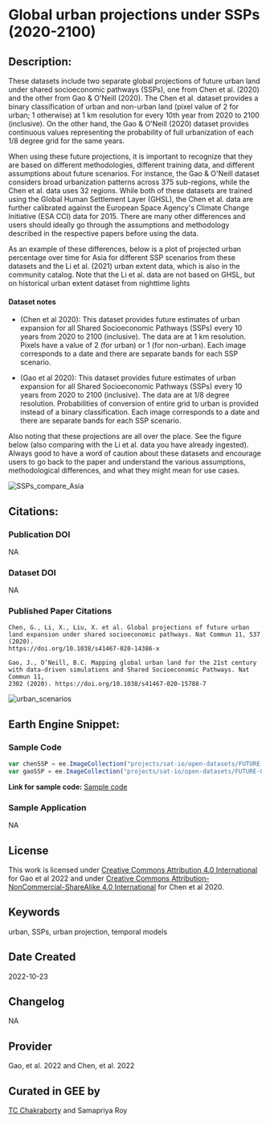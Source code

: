 
# Global urban projections under SSPs (2020-2100)

## Description:

These datasets include two separate global projections of future urban land under shared socioeconomic pathways (SSPs), one from Chen et al. (2020) and the other from Gao & O'Neill (2020). The Chen et al. dataset provides a binary classification of urban and non-urban land (pixel value of 2 for urban; 1 otherwise) at 1 km resolution for every 10th year from 2020 to 2100 (inclusive). On the other hand, the Gao & O'Neill (2020) dataset provides continuous values representing the probability of full urbanization of each 1/8 degree grid for the same years.

When using these future projections, it is important to recognize that they are based on different methodologies, different training data, and different assumptions about future scenarios. For instance, the Gao & O'Neill dataset considers broad urbanization patterns across 375 sub-regions, while the Chen et al. data uses 32 regions. While both of these datasets are trained using the Global Human Settlement Layer (GHSL), the Chen et al. data are further calibrated against the European Space Agency's Climate Change Initiative (ESA CCI) data for 2015.  There are many other differences and users should ideally go through the assumptions and methodology described in the respective papers before using the data.

As an example of these differences, below is a plot of projected urban percentage over time for Asia for different SSP scenarios from these datasets and the Li et al. (2021) urban extent data, which is also in the community catalog. Note that the Li et al. data are not based on GHSL, but on historical urban extent dataset from nighttime lights

#### Dataset notes

* (Chen et al 2020): This dataset provides future estimates of urban expansion for all Shared Socioeconomic Pathways (SSPs) every 10 years from 2020 to 2100 (inclusive). The data are at 1 km resolution. Pixels have a value of 2 (for urban) or 1 (for non-urban). Each image corresponds to a date and there are separate bands for each SSP scenario.

* (Gao et al 2020): This dataset provides future estimates of urban expansion for all Shared Socioeconomic Pathways (SSPs) every 10 years from 2020 to 2100 (inclusive). The data are at 1/8 degree resolution. Probabilities of conversion of entire grid to urban is provided instead of a binary classification. Each image corresponds to a date and there are separate bands for each SSP scenario.

Also noting that these projections are all over the place. See the figure below (also comparing with the Li et al. data you have already ingested). Always good to have a word of caution about these datasets and encourage users to go back to the paper and understand the various assumptions, methodological differences, and what they might mean for use cases.

![SSPs_compare_Asia](https://user-images.githubusercontent.com/30564889/197263701-a357d3f3-736c-4e5d-9fad-732a856dc4f1.png)

## Citations:

### Publication DOI

NA

### Dataset DOI

NA

### Published Paper Citations

```
Chen, G., Li, X., Liu, X. et al. Global projections of future urban land expansion under shared socioeconomic pathways. Nat Commun 11, 537 (2020).
https://doi.org/10.1038/s41467-020-14386-x
```

```
Gao, J., O’Neill, B.C. Mapping global urban land for the 21st century with data-driven simulations and Shared Socioeconomic Pathways. Nat Commun 11,
2302 (2020). https://doi.org/10.1038/s41467-020-15788-7
```

![urban_scenarios](https://user-images.githubusercontent.com/6677629/197396105-9d87e4be-fb9b-4a31-8ff8-c0c4bb77c6bb.gif)

## Earth Engine Snippet:

### Sample Code

```js
var chenSSP = ee.ImageCollection("projects/sat-io/open-datasets/FUTURE-URBAN-LAND/CHEN_2020_2100");
var gaoSSP = ee.ImageCollection("projects/sat-io/open-datasets/FUTURE-URBAN-LAND/GAO_2020_2100");
```

**Link for sample code:** [Sample code](https://code.earthengine.google.com/?scriptPath=users/sat-io/awesome-gee-catalog-examples:global-landuse-landcover/GLOBAL-URBAN-SCENARIO-PROJECTIONS)

### Sample Application

NA

## License

This work is licensed under [Creative Commons Attribution 4.0 International](https://creativecommons.org/licenses/by/4.0/legalcode) for Gao et al 2022 and under [Creative Commons Attribution-NonCommercial-ShareAlike 4.0 International](https://creativecommons.org/licenses/by-nc-sa/4.0/) for Chen et al 2020.


## Keywords

urban, SSPs, urban projection, temporal models

## Date Created

2022-10-23

## Changelog

NA

## Provider

Gao, et al. 2022 and Chen, et al. 2022

## Curated in GEE by
[TC Chakraborty](mailto:tc.chakraborty25@gmail.com) and Samapriya Roy